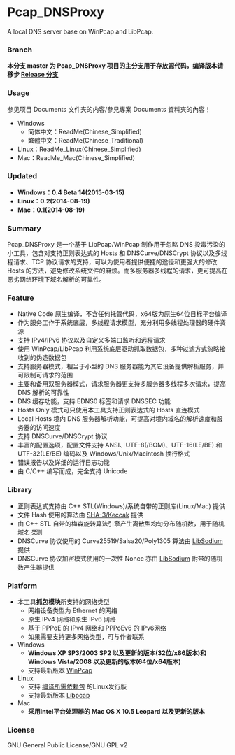 ﻿Pcap_DNSProxy
=====
A local DNS server base on WinPcap and LibPcap. 

### Branch
**本分支 master 为 Pcap_DNSProxy 项目的主分支用于存放源代码，编译版本请移步 [Release 分支](https://github.com/chengr28/Pcap_DNSProxy/tree/Release)**

### Usage
参见项目 Documents 文件夹的内容/參見專案 Documents 資料夾的內容！
* Windows
   * 简体中文：ReadMe(Chinese_Simplified)
   * 繁體中文：ReadMe(Chinese_Traditional)
* Linux：ReadMe_Linux(Chinese_Simplified)
* Mac：ReadMe_Mac(Chinese_Simplified)

### Updated
* **Windows：0.4 Beta 14(2015-03-15)**
* **Linux：0.2(2014-08-19)**
* **Mac：0.1(2014-08-19)**

### Summary
Pcap_DNSProxy 是一个基于 LibPcap/WinPcap 制作用于忽略 DNS 投毒污染的小工具，包含对支持正则表达式的 Hosts 和 DNSCurve/DNSCrypt 协议以及多线程请求、TCP 协议请求的支持，可以为使用者提供便捷的途径和更强大的修改 Hosts 的方法，避免修改系统文件的麻烦。而多服务器多线程的请求，更可提高在恶劣网络环境下域名解析的可靠性。

### Feature
* Native Code 原生编译，不含任何托管代码，x64版为原生64位目标平台编译
* 作为服务工作于系统底层，多线程请求模型，充分利用多线程处理器的硬件资源
* 支持 IPv4/IPv6 协议以及自定义多端口监听和远程请求
* 使用 WinPcap/LibPcap 利用系统底层驱动抓取数据包，多种过滤方式忽略接收到的伪造数据包
* 支持服务器模式，相当于小型的 DNS 服务器能为其它设备提供解析服务，并可限制可请求的范围
* 主要和备用双服务器模式，请求服务器更支持多服务器多线程多次请求，提高 DNS 解析的可靠性
* DNS 缓存功能，支持 EDNS0 标签和请求 DNSSEC 功能
* Hosts Only 模式可只使用本工具支持正则表达式的 Hosts 直连模式
* Local Hosts 境内 DNS 服务器解析功能，可提高对境内域名的解析速度和服务器的访问速度
* 支持 DNSCurve/DNSCrypt 协议
* 丰富的配置选项，配置文件支持 ANSI、UTF-8(/BOM)、UTF-16(LE/BE) 和 UTF-32(LE/BE) 编码以及 Windows/Unix/Macintosh 换行格式
* 错误报告以及详细的运行日志功能
* 由 C/C++ 编写而成，完全支持 Unicode

### Library
* 正则表达式支持由 C++ STL(Windows)/系统自带的正则库(Linux/Mac) 提供
* 文件 Hash 使用的算法由 [SHA-3/Keccak](http://keccak.noekeon.org) 提供
* 由 C++ STL 自带的梅森旋转算法引擎产生离散型均匀分布随机数，用于随机域名探测
* DNSCurve 协议使用的 Curve25519/Salsa20/Poly1305 算法由 [LibSodium](https://github.com/jedisct1/libsodium) 提供
* DNSCurve 协议加密模式使用的一次性 Nonce 亦由 [LibSodium](https://github.com/jedisct1/libsodium) 附带的随机数产生器提供

### Platform
* 本工具**抓包模块**所支持的网络类型
  * 网络设备类型为 Ethernet 的网络
  * 原生 IPv4 网络和原生 IPv6 网络
  * 基于 PPPoE 的 IPv4 网络和 PPPoEv6 的 IPv6网络
  * 如果需要支持更多网络类型，可与作者联系
* Windows
    * **Windows XP SP3/2003 SP2 以及更新的版本(32位/x86版本)和 Windows Vista/2008 以及更新的版本(64位/x64版本)**
    * 支持最新版本 [WinPcap](http://www.winpcap.org/install/default.htm)
* Linux
    * 支持 [编译所需依赖包](https://github.com/chengr28/Pcap_DNSProxy/wiki/ReadMe_Linux) 的Linux发行版
    * 支持最新版本 [Libpcap](http://www.tcpdump.org)
* Mac
    * **采用Intel平台处理器的 Mac OS X 10.5 Leopard 以及更新的版本**

### License
GNU General Public License/GNU GPL v2
